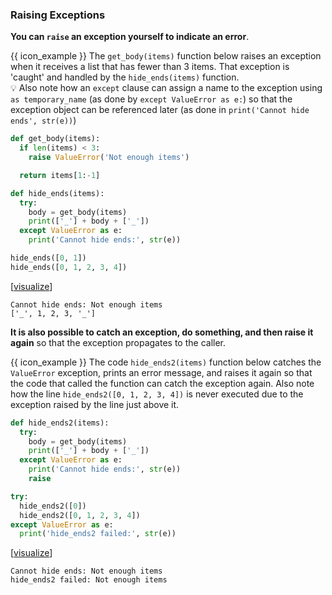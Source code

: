 ### Raising Exceptions

**You can `raise` an exception yourself to indicate an error**.

<box>

{{ icon_example }} The `get_body(items)` function below raises an exception when it receives a list that has fewer than 3 items. That exception is 'caught' and handled by the `hide_ends(items)` function. <br>
:bulb: Also note how an `except` clause can assign a name to the exception using `as temporary_name` (as done by `except ValueError as e:`) so that the exception object can be referenced later (as done in `print('Cannot hide ends', str(e))`)

<include src="inputOutput.md" boilerplate>
<span id="input">

```python
def get_body(items):
  if len(items) < 3:
    raise ValueError('Not enough items')

  return items[1:-1]

def hide_ends(items):
  try:
    body = get_body(items)
    print(['_'] + body + ['_'])
  except ValueError as e:
    print('Cannot hide ends:', str(e))

hide_ends([0, 1])
hide_ends([0, 1, 2, 3, 4])
```
</span>
<span id="output">

[<a target="_blank" href="https://goo.gl/tsteqe">visualize</a>]<br>
```
Cannot hide ends: Not enough items
['_', 1, 2, 3, '_']
```
</span>
</include>

</box>

**It is also possible to catch an exception, do something, and then raise it again** so that the exception propagates to the caller.

<box>

{{ icon_example }} The code `hide_ends2(items)` function below catches the `ValueError` exception, prints an error message, and raises it again so that the code that called the function can catch the exception again. Also note how the line `hide_ends2([0, 1, 2, 3, 4])` is never executed due to the exception raised by the line just above it.

<include src="inputOutput.md" boilerplate>
<span id="input">

```python
def hide_ends2(items):
  try:
    body = get_body(items)
    print(['_'] + body + ['_'])
  except ValueError as e:
    print('Cannot hide ends:', str(e))
    raise

try:
  hide_ends2([0])
  hide_ends2([0, 1, 2, 3, 4])
except ValueError as e:
  print('hide_ends2 failed:', str(e))
```
</span>
<span id="output">

[<a target="_blank" href="https://goo.gl/EGkxAW">visualize</a>]<br>

```
Cannot hide ends: Not enough items
hide_ends2 failed: Not enough items
```
</span>
</include>

</box>

<include src="tryYourOwn.md" boilerplate var-program="errors-exceptions-raising" />

<include src="exercisePanel.md" boilerplate var-title="Is Even-Integer in Range" var-file="e-isEvenIntegerInRange.md" />
<include src="exercisePanel.md" boilerplate var-title="Flexible Word Game" var-file="e-flexibleWordGame.md" />